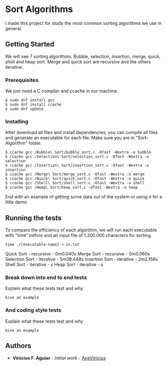 # Sort Algorithms

I made this project for study the most common sorting algorithms we use in general.

## Getting Started

We will see 7 sorting algorithms. Bubble, selection, insertion, merge, quick, shell and heap sort. Merge and quick sort are recursive and the others iterative.

### Prerequisites

We just need a C compiler and ccache in our machine.

```
$ sudo dnf install gcc
$ sudo dnf install ccache
$ sudo dnf update
```

### Installing

After download all files and install dependencies, you can compile all files and generate an executable for each file. Make sure you are in "Sort-Algorithm" folder.


```
$ ccache gcc /Bubble\ Sort/bubble_sort.c -Ofast -Wextra -o bubble
$ ccache gcc /Selection\ Sort/selection_sort.c -Ofast -Wextra -o selection
$ ccache gcc /Insertion\ Sort/insertion_sort.c -Ofast -Wextra -o insertion 
$ ccache gcc /Merge\ Sort/merge_sort.c -Ofast -Wextra -o merge
$ ccache gcc /Quick\ Sort/quick_sort.c -Ofast -Wextra -o quick
$ ccache gcc /Shell\ Sort/shell_sort.c -Ofast -Wextra -o shell
$ ccache gcc /Heap\ Sort/heap_sort.c -Ofast -Wextra -o heap
```

End with an example of getting some data out of the system or using it for a little demo

## Running the tests

To compare the efficiency of each algorithm, we will run each executable with "time" before and an input file of 1.200.000 characters for sorting.

```
time ./[executable-name] < in.txt
```
Quick Sort     - recursive - 0m0.040s
Merge Sort     - recursive - 0m0.060s
Selection Sort - iterative - 5m38.448s
Insertion Sort - iterative - 2m2.156s
Shell Sort     - iterative - s
Heap Sort      - iterative - s

### Break down into end to end tests

Explain what these tests test and why

```
Give an example
```

### And coding style tests

Explain what these tests test and why

```
Give an example
```

## Authors

* **Vinícius F. Aguiar** - *Initial work* - [AceVinícius](https://github.com/AceVinicius)
